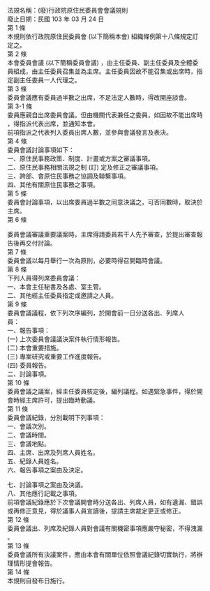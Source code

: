 法規名稱：(廢)行政院原住民委員會會議規則  
廢止日期：民國 103 年 03 月 24 日  
第 1 條  
本規則依行政院原住民委員會 (以下簡稱本會) 組織條例第十八條規定訂  
定之。  
第 2 條  
本會委員會議 (以下簡稱委員會議) ，由主任委員、副主任委員及全體委  
員組成，由主任委員召集並為主席。主任委員因故不能召集或出席時，指  
定副主任委員一人代理之。  
第 3 條  
委員會議應有委員過半數之出席，不足法定人數時，得改開座談會。  
第 3-1 條  
委員應親自出席委員會議。但由機關代表兼任之委員，如因故不能出席時  
，得指派代表出席，並通知本會。  
前項指派之代表列入委員出席人數，並參與會議發言及表決。  
第 4 條  
委員會議討論事項如下：  
一、原住民事務政策、制度、計畫或方案之審議事項。  
二、原住民事務相關法規之制 (訂) 定及修正之審議事項。  
三、跨部、會原住民事務之協調及聯繫事項。  
四、其他有關原住民事務之事項。  
第 5 條  
委員會討論事項，以出席委員過半數之同意決議之，可否同數時，取決於  
主席。  
第 6 條  


委員會議審議重要議案時，主席得請委員若干人先予審查，於提出審查報  
告後再交付討論。  
第 7 條  
委員會議以每月舉行一次為原則，必要時得召開臨時會議。  
第 8 條  
下列人員得列席委員會議：  
一、本會主任秘書及各處、室主管。  
二、其他經主任委員指定或邀請之人員。  
第 9 條  
委員會議議程，依下列次序編列，於開會前一日分送各出、列席人  
員：  
一、報告事項：  
(一) 上次委員會議議決案件執行情形報告。  
(二) 本會重要措施。  
(三) 專案研究或重要工作進度報告。  
(四) 委員報告。  
二、討論事項。  
第 10 條  
委員會議之議案，經主任委員核定後，編列議程。如遇緊急事件，得於開  
會時經主席許可，提出臨時動議。  
第 11 條  
委員會議紀錄，分別載明下列事項：  
一、會議次別。  
二、會議時間。  
三、會議地點。  
四、主席、出席及列席人員姓名。  
五、紀錄人員姓名。  
六、報告事項之案由及決定。  


七、討論事項之案由及決議。  
八、其他應行記載之事項。  
前項會議紀錄應於下次會議開會時分送各出、列席人員，如有遺漏、錯誤  
或再修正意見，得於議事人員宣讀後，提請主席裁定更正或修正。  
第 12 條  
委員會議出、列席及紀錄人員對會議有關機密事項應嚴守秘密，不得洩漏  
。  
第 13 條  
委員會議所有決議案件，應由本會有關單位依照會議紀錄切實執行，將辦  
理情形提會報告。  
第 14 條  
本規則自發布日施行。  


